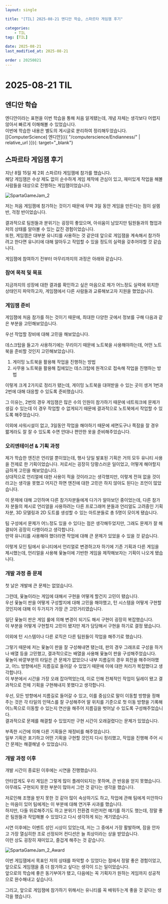 ```yaml
---
layout: single

title: "[TIL] 2025-08-21 엔디안 학습, 스파르타 게임잼 후기"

categories:
    - TIL
tag: [TIL]

date: 2025-08-21
last_modified_at: 2025-08-21

order : 20250821
---
```


# 2025-08-21 TIL

## 엔디안 학습

엔디안이라는 표현을 이번 학습을 통해 처음 알게됐는데, 개념 자체는 생각보다 어렵지않아서 빠르게 이해해볼 수 있었습니다.  
이번에 학습한 내용은 별도의 게시글로 분리하여 정리해두었습니다.  
[[ComputerScience] 엔디안]({{ "/computerscience/Endianness/" | relative_url }}){: target="_blank"}

## 스파르타 게임잼 후기

지난 8월 15일 제 2회 스파르타 게임잼에 참가를 했습니다.  
해당 게임잼은 수상 제도 없이 순수하게 게임 제작에 관심이 있고, 재미있게 작업을 해볼 사람들을 대상으로 진행하는 게임잼이었습니다.

![SpartaGameJam_2]({{site.url}}/images/TIL/2025-08-21-TIL_2025_08_21/SpartaGameJam_2.jpg)

저는 처음 게임잼에 참가하는 것이기 때문에 무박 3일 동안 게임을 만든다는 점이 설렘 반, 걱정 반이었습니다.

결과적으로 팀원들과 분위기는 굉장히 좋았으며, 아쉬움이 남았지만 팀원들과의 협업과 저의 상태를 알아볼 수 있는 값진 경험이었습니다.  
또한, 게임잼은 대부분 유니티를 사용하는 것 같은데 앞으로 게임잼을 계속해서 참가하려고 한다면 유니티에 대해 알아두고 작업할 수 있을 정도의 실력을 갖추어야할 것 같습니다.

게임잼에 참여하기 전부터 마무리까지의 과정은 아래와 같습니다.

### 참여 목적 및 목표

지금까지의 성장에 대한 결과를 확인하고 싶은 마음으로 제가 어느정도 실력에 위치한 상태인지 파악하고자, 게임잼에서 다른 사람들과 교류해보고자 지원을 했었습니다.

### 게임잼 준비

게임잼에 처음 참가를 하는 것이기 때문에, 최대한 다양한 곳에서 정보를 구해 다음과 같은 부분을 고민해보았습니다.

우선 작업할 장비에 대해 고민을 해보았습니다.

데스크탑을 들고가 사용하기에는 무리이기 때문에 노트북을 사용해야하는데, 어떤 노트북을 준비할 것인지 고민해보았습니다.

1. 게이밍 노트북을 활용해 작업을 진행하는 방법
2. 사무용 노트북을 활용해 집에있는 데스크탑에 원격으로 접속해 작업을 진행하는 방법

이렇게 크게 2가지로 정리가 됐는데, 게이밍 노트북을 대여받을 수 있는 곳이 생겨 1번과 2번에 대해 대응할 수 있도록 준비했습니다.

그 이유는, 2번의 경우 게임잼은 많은 수의 인원이 참가하기 때문에 네트워크에 문제가 생길 수 있는데 이 경우 작업할 수 없게되기 때문에 결과적으로 노트북에서 작업할 수 있도록 해주었습니다.

이외에 샤워시설이 없고, 3일동안 작업을 해야하기 때문에 세면도구나 쪽잠을 잘 경우 짧게라도 잘 잘 수 있도록 수면 안대나 편안한 옷을 준비해주었습니다.

### 오리엔테이션 & 기획 과정

제가 학습한 엔진은 언리얼 뿐이었는데, 행사 당일 발표된 기획은 거의 모두 유니티 사용을 전제로 한 기획이었습니다.
저로서는 굉장히 당황스러운 일이었고, 어떻게 해야할지 급하게 고민을 해보았습니다.  
상대적으로 언리얼에 대한 사용이 적을 것이라고는 생각했지만, 이렇게 전혀 없을 것이라고는 생각을 못했고 어지간 하면 엔진에 대한 고민은 하지 않아도 된다는 조언이 많았습니다.

이 문제에 대해 고민하며 다른 참가자분들에게 다가가 알아보던 중이었는데, 다른 참가자 분들의 제시로 언리얼을 사용하려는 다른 프로그래머 분들과 언리얼도 고려중인 기획자분, 3D 모델링과 2D 도트를 생성할 수 있는 아트분들로 총 5명이 모이게 됐습니다.

팀 구성에서 문제가 어느정도 있을 수 있다는 점은 생각해두었지만, 그래도 문제가 잘 해결되어 굉장히 다행이라고 생각합니다.  
만약 유니티를 사용해야 했더라면 작업에 대해 큰 문제가 있었을 수 있을 것 같습니다.

이렇게 모인 팀에서 유니티에서 언리얼로 변경하고자 하기에 기존 기획과 다른 게임을 제시했는데, 언리얼을 사용해 윷놀이에 기반한 게임을 제작해보자는 기획이 나오게 됐습니다.

### 개발 과정 중 문제

첫 날은 개발에 큰 문제는 없었습니다.

그런데, 윷놀이라는 게임에 대해서 구현을 어떻게 할건지 고민이 됐습니다.  
우선 윷놀이 판을 어떻게 구성할지에 대해 고민을 해야했고, 턴 시스템을 어떻게 구현할 것인지에 대해 이 두가지가 가장 큰 고민거리였습니다.

일단 윷놀이 판은 게임 룰에 의해 변경이 되기도 해서 구현이 굉장히 복잡했습니다.  
이 부분을 어떻게 구현할지 고민이 됐지만 제가 담당해서 구현을 하기로 결정 됐습니다.

이외에 턴 시스템이나 다른 로직은 다른 팀원들이 작업을 해주기로 했습니다.

그렇기 때문에 저는 윷놀이 판을 잘 구성해내면 됐는데, 판의 경우 그래프로 구성을 하거나 배열 등을 고민했고, 결과적으로는 배열을 사용해 윷놀이 판을 구성해주었습니다.  
윷놀이 바깥부분의 타일은 큰 문제가 없었으나 내부 지름길의 경우 회전을 해주어야했고, 어느 방향에서든 지름길로 들어갈 수 있었기 때문에 이에 대한 처리가 복잡했다고 생각합니다.  
이 부분에서 시간을 가장 오래 잡아먹었는데, 이로 인해 전체적인 작업이 딜레이 됐고 결과적으로 전체 기획을 구현해내지 못했다고 생각합니다.

우선, 모든 방향에서 지름길로 들어갈 수 있고, 이를 중심으로 말이 이동할 방향을 정해주는 것은 각 타일의 인덱스를 잘 구성해주어 말 위치를 기준으로 첫 이동 방향을 기록해 어느쪽으로 이동할 수 있는지 연산을 해주어 지름길을 벗어날 수 있도록 구성해주었습니다.  
결과적으로 문제를 해결할 수 있었지만 구현 시간이 오래걸렸다는 문제가 있었습니다.

부족한 시간에 의해 다른 기획들은 재정비를 해주었습니다.  
일부 기획은 포기하고 어떤 기획을 구현할 것인지 다시 정리했고, 작업을 진행해 주어 시간 문제는 해결해낼 수 있었습니다.

### 개발 과정 이후

개발 시간이 종료된 이후에는 시연을 진행했습니다.

안타깝게도 우리 게임은 그렇게 많이 플레이되지는 못하며, 큰 반응을 얻지 못했습니다. 아무래도 구현되지 못한 부분이 많아서 그런 것 같다는 생각을 했습니다.

저로인해 조명을 받지 못한 것 같아 많이 속상하기도 하고, 작업에 관해 팀에게 미안하다는 마음이 있어 팀에게는 이 부분에 대해 연거푸 사과를 했습니다.  
하지만, 다들 위로해주기도 하고 분위기 전환겸 이런저런 얘기를 하기도 했는데, 정말 좋은 팀원들과 작업해볼 수 있었다고 다시 생각하게 되는 계기였습니다.

시연 이후에는 이벤트 성인 시상이 있었는데, 저는 그 중에서 가장 활발하며, 잠을 안자고 가장 열심히한 조로 선정되어 컨디션은 늘 최상이라는 상을 받았습니다.  
이런 상도 굉장히 재미있고, 즐겁게 해주는 것 같습니다.

![SpartaGameJam_2_Award]({{site.url}}/images/TIL/2025-08-21-TIL_2025_08_21/SpartaGameJam_2_Award.jpg)

이번 게임잼에서 목표인 저의 상태를 파악할 수 있었다는 점에서 정말 좋은 경험이었고, 앞으로도 게임잼을 좀 더 참가하고 싶다는 생각이 드는 일이었습니다.  
앞으로의 학습에 좋은 동기부여가 됐고, 다음에는 꼭 기획자가 원하는 게임까지 성공적으로 완수해내고 싶습니다.

그리고, 앞으로 게임잼에 참가하기 위해서는 유니티를 꼭 배워두는게 좋을 것 같다는 생각을 했습니다.